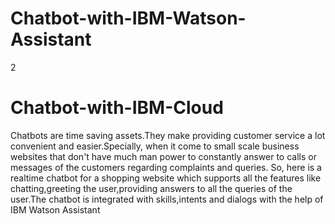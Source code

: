 # Chatbot-with-IBM-Watson-Assistant
2
# Chatbot-with-IBM-Cloud
   Chatbots are time saving assets.They make providing customer service a lot convenient and easier.Specially, when it come to small scale business websites that      don't have much man power to constantly answer to calls or messages of the customers regarding complaints and queries. So, here is a realtime chatbot for a          shopping website which supports all the features like chatting,greeting the user,providing answers to all the queries of the user.The chatbot is integrated with    skills,intents and dialogs with the help of IBM Watson Assistant
